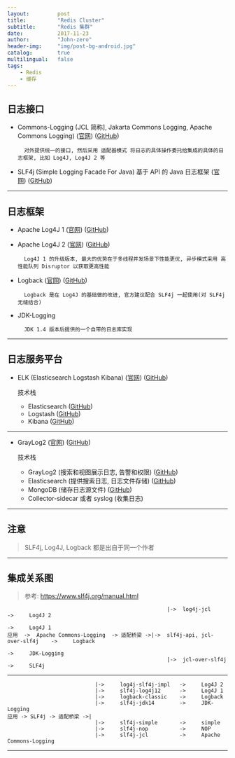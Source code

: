 ```yaml
---
layout:     	post
title:        	"Redis Cluster"
subtitle:     	"Redis 集群"
date:         	2017-11-23
author:       	"John-zero"
header-img: 	"img/post-bg-android.jpg"
catalog:      	true
multilingual: 	false
tags:
    - Redis
    - 缓存
---
```




## **日志接口** 

* Commons-Logging (JCL 简称], Jakarta Commons Logging, Apache Commons Logging) 
	(<a href="http://commons.apache.org/proper/commons-logging/" target="_blank">官网</a>)
	(<a href="https://github.com/apache/commons-logging" target="_blank">GitHub</a>)
	
		对外提供统一的接口, 然后采用 适配器模式 将日志的具体操作委托给集成的具体的日志框架, 比如 Log4J, Log4J 2 等 
	
	
* SLF4j (Simple Logging Facade For Java) 基于 API 的 Java 日志框架
	(<a href="https://www.slf4j.org/" target="_blank">官网</a>)
	(<a href="https://github.com/qos-ch/slf4j" target="_blank">GitHub</a>)
	
***


## **日志框架** 

* Apache Log4J 1
	(<a href="http://logging.apache.org/log4j/1.2/" target="_blank">官网</a>)
	(<a href="https://github.com/apache/log4j" target="_blank">GitHub</a>)
	
* Apache Log4J 2
	(<a href="https://logging.apache.org/log4j/2.x/" target="_blank">官网</a>)
	(<a href="https://github.com/apache/logging-log4j2" target="_blank">GitHub</a>)
	
		Log4J 1 的升级版本, 最大的优势在于多线程并发场景下性能更优, 异步模式采用 高性能队列 Disruptor 以获取更高性能
	
* Logback
	(<a href="https://logback.qos.ch/" target="_blank">官网</a>)
	(<a href="https://github.com/qos-ch/logback" target="_blank">GitHub</a>)
	
		Logback 是在 Log4J 的基础做的改进, 官方建议配合 SLF4j 一起使用(对 SLF4j 无缝结合)
	
* JDK-Logging
	
		JDK 1.4 版本后提供的一个自带的日志库实现
	
***


## **日志服务平台** 

* ELK (Elasticsearch Logstash Kibana)
	(<a href="https://www.elastic.co/cn/" target="_blank">官网</a>)
	(<a href="https://github.com/elastic" target="_blank">GitHub</a>)
	
	技术栈
	
	+ Elasticsearch (<a href="https://github.com/elastic/elasticsearch" target="_blank">GitHub</a>)
	+ Logstash (<a href="https://github.com/elastic/logstash" target="_blank">GitHub</a>)
	+ Kibana (<a href="https://github.com/elastic/kibana" target="_blank">GitHub</a>)
	
***
	
* GrayLog2
	(<a href="https://www.graylog.org/" target="_blank">官网</a>)
	(<a href="https://github.com/Graylog2" target="_blank">GitHub</a>)
	
	技术栈
	
	- GrayLog2 (搜索和视图展示日志, 告警和权限) (<a href="https://github.com/Graylog2" target="_blank">GitHub</a>)
	- Elasticsearch (提供搜索日志, 日志文件存储) (<a href="https://github.com/elastic/elasticsearch" target="_blank">GitHub</a>)
	- MongoDB (储存日志源文件) (<a href="https://github.com/mongodb" target="_blank">GitHub</a>)
	- Collector-sidecar 或者 syslog (收集日志)
	
***


## **注意** 
	
> SLF4j, Log4J, Logback 都是出自于同一个作者

***


## **集成关系图** 

> 参考: https://www.slf4j.org/manual.html
	
													   |->  log4j-jcl  					 -> 	Log4J 2
																						 -> 	Log4J 1
	应用  ->  Apache Commons-Logging  -> 适配桥梁 ->|->  slf4j-api, jcl-over-slf4j	-> 	   Logback
																					     -> 	JDK-Logging
													   |->  jcl-over-slf4j 			     ->  	SLF4j

***																										
									
								|-> 	log4j-slf4j-impl   ->	  Log4J 2
								|-> 	slf4j-log4j12	   -> 	  Log4J 1
								|->		logback-classic	   -> 	  Logback					
								|-> 	slf4j-jdk14		   -> 	  JDK-Logging
	应用 -> SLF4j -> 适配桥梁 ->|							
								|-> 	slf4j-simple	   ->	  simple	
								|-> 	slf4j-nop	   	   ->	  NOP		
								|-> 	slf4j-jcl	   	   ->	  Apache Commons-Logging
		

***


		